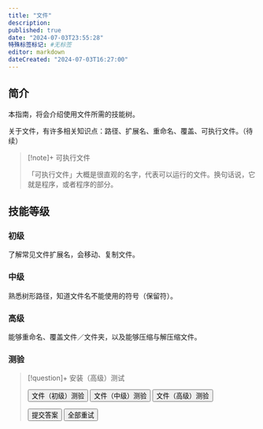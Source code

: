 ```yaml
---
title: "文件"
description:
published: true
date: "2024-07-03T23:55:28"
特殊标签标记: #无标签
editor: markdown
dateCreated: "2024-07-03T16:27:00"
---
```


## 简介

本指南，将会介绍使用文件所需的技能树。

关于文件，有许多相关知识点：路径、扩展名、重命名、覆盖、可执行文件。（待续）

> [!note]+ 可执行文件
>
> 「可执行文件」大概是很直观的名字，代表可以运行的文件。换句话说，它就是程序，或者程序的部分。

<!-- ## 二进制文件

待续。

> [!tip]+ 外部资料
>
> 维基页面：[binary file][]（二进制）。

[binary file]: https://en.wikipedia.org/wiki/Binary_file -->

## 技能等级

### 初级

了解常见文件扩展名，会移动、复制文件。

### 中级

熟悉树形路径，知道文件名不能使用的符号（保留符）。

### 高级

能够重命名、覆盖文件／文件夹，以及能够压缩与解压缩文件。

### 测验

> [!question]+ 安装（高级）测试
>
> <div class="button-container">
>     <button class="md-button" onclick="changeQuiz('file_primary')">文件（初级）测验</button>
>     <button class="md-button" onclick="changeQuiz('file_intermediate')">文件（中级）测验</button>
>     <button class="md-button" onclick="changeQuiz('file_advanced')">文件（高级）测验</button>
> </div>
>
> <div class="container">
>     <div class="question-container" data-quiz="file_primary">
>         <div class="question" id="question"></div>
>         <ul class="task-list" id="answers"></ul>
>         <button class="md-button" onclick="submitAnswer()">提交答案</button>
>         <button class="md-button" onclick="retryQuiz()">全部重试</button>
>     </div>
> </div>

<script>
    // 题目数据，假设从 JSON 文件或其他数据源加载
    const quizData = {
        "file_primary": {
            "title": "文件（初级）技能测验",
            "questions": [
                {
                    "question": "以下文件扩展名，不是图片的是？",
                    "answers": [
                        ".jpg",
                        ".png",
                        ".css"
                    ],
                    "correct_answer": 2
                }
            ]
        },
        "file_intermediate": {
            "title": "文件（中级）技能测验",
            "questions": [
                {
                    "question": "以下文件名，能够在 Windows 下正常创建的是？",
                    "answers": [
                        "[test]-(index).html.7z",
                        "why?.mp4",
                        "\\^o^/.txt"
                    ],
                    "correct_answer": 0
                }
            ]
        },
        "file_advanced": {
            "title": "文件（高级）技能测验",
            "questions": [
                {
                    "question": "占位题目 1",
                    "answers": [
                        "答案选项 1",
                        "答案选项 2",
                        "答案选项 3（正确答案）"
                    ],
                    "correct_answer": 2
                }
            ]
        }
    };
</script>
